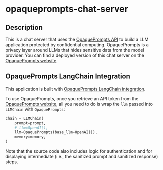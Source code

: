 # opaqueprompts-chat-server

## Description

This is a chat server that uses the [OpaquePrompts API](https://opaqueprompts.readthedocs.io/en/latest/) to build a LLM application protected by confidential computing. OpaquePrompts is a privacy layer around LLMs that hides sensitive data from the model provider. You can find a deployed version of this chat server on the [OpaquePrompts website](https://opaqueprompts.opaque.co).

## OpaquePrompts LangChain Integration

This application is built with [OpaquePrompts LangChain integration](https://python.langchain.com/docs/integrations/llms/opaqueprompts).

To use OpaquePrompts, once you retrieve an API token from the [OpaquePrompts website](https://opaqueprompts.opaque.co), all you need to do is wrap the `llm` passed into `LLMChain` with `OpaquePrompts`:

```python
chain = LLMChain(
	prompt=prompt,
	# llm=OpenAI(),
	llm=OpaquePrompts(base_llm=OpenAI()),
	memory=memory,
)
```

Note that the source code also includes logic for authentication and for displaying intermediate (i.e., the sanitized prompt and sanitized response) steps.
